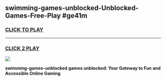 
## swimming-games-unblocked-Unblocked-Games-Free-Play #ge41m
<h3>
<a href="https://us.freeplayer.one?title=swimming-games-unblocked&ref=9M">CLICK TO PLAY</a></h3>
<hr>

<h3>
<a href="https://us.freeplayer.one?title=swimming-games-unblocked&ref=9M">CLICK 2 PLAY</a>
  
</h3>

<a href="https://us.freeplayer.one?title=swimming-games-unblocked&ref=9M"><img src="https://clearcache.store/games.png"></a>


**swimming-games-unblocked games unblocked: Your Gateway to Fun and Accessible Online Gaming**

